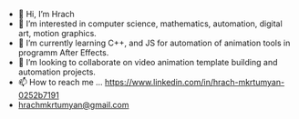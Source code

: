 - 👋 Hi, I’m Hrach
- 👀 I’m interested in computer science, mathematics, automation, digital art, motion graphics.
- 🌱 I’m currently learning C++, and JS for automation of animation tools in programm After Effects.
- 💞️ I’m looking to collaborate on video animation template building and automation projects.
- 📫 How to reach me ... https://www.linkedin.com/in/hrach-mkrtumyan-0252b7191
- hrachmkrtumyan@gmail.com

<!---
hrachm97/hrachm97 is a ✨ special ✨ repository because its `README.md` (this file) appears on your GitHub profile.
You can click the Preview link to take a look at your changes.
--->
